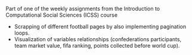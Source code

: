 Part of one of the weekly assignments from the Introduction to Computational Social Sciences (ICSS) course
- Scrapping of different football pages by also implementing pagination loops.
- Visualization of variables relationships (confederations participants, team market value,
  fifa ranking, points collected before world cup).
